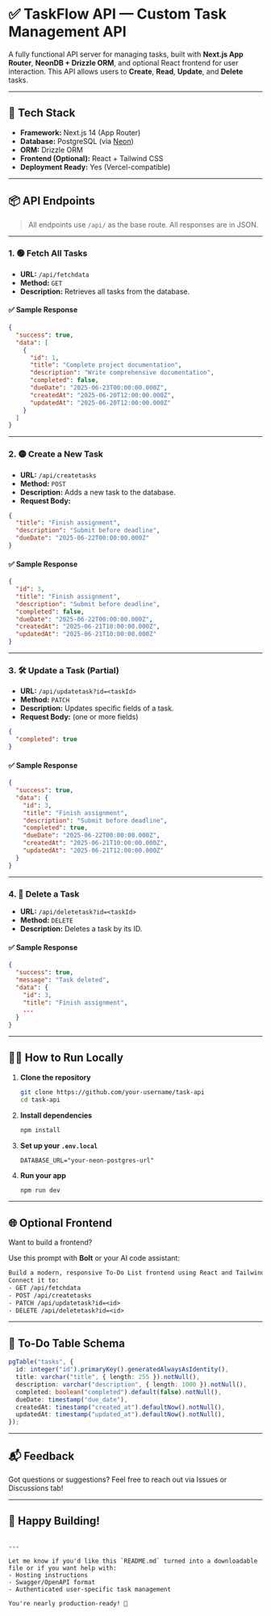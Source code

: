 # ✅ TaskFlow API — Custom Task Management API

A fully functional API server for managing tasks, built with **Next.js App Router**, **NeonDB + Drizzle ORM**, and optional React frontend for user interaction. This API allows users to **Create**, **Read**, **Update**, and **Delete** tasks.

---

## 🚀 Tech Stack

- **Framework:** Next.js 14 (App Router)
- **Database:** PostgreSQL (via [Neon](https://neon.tech/))
- **ORM:** Drizzle ORM
- **Frontend (Optional):** React + Tailwind CSS
- **Deployment Ready:** Yes (Vercel-compatible)

---

## 📦 API Endpoints

> All endpoints use `/api/` as the base route. All responses are in JSON.

---

### 1. 🟢 Fetch All Tasks

- **URL:** `/api/fetchdata`
- **Method:** `GET`
- **Description:** Retrieves all tasks from the database.

#### ✅ Sample Response

```json
{
  "success": true,
  "data": [
    {
      "id": 1,
      "title": "Complete project documentation",
      "description": "Write comprehensive documentation",
      "completed": false,
      "dueDate": "2025-06-23T00:00:00.000Z",
      "createdAt": "2025-06-20T12:00:00.000Z",
      "updatedAt": "2025-06-20T12:00:00.000Z"
    }
  ]
}
````

---

### 2. 🟡 Create a New Task

* **URL:** `/api/createtasks`
* **Method:** `POST`
* **Description:** Adds a new task to the database.
* **Request Body:**

```json
{
  "title": "Finish assignment",
  "description": "Submit before deadline",
  "dueDate": "2025-06-22T00:00:00.000Z"
}
```

#### ✅ Sample Response

```json
{
  "id": 3,
  "title": "Finish assignment",
  "description": "Submit before deadline",
  "completed": false,
  "dueDate": "2025-06-22T00:00:00.000Z",
  "createdAt": "2025-06-21T10:00:00.000Z",
  "updatedAt": "2025-06-21T10:00:00.000Z"
}
```

---

### 3. 🛠️ Update a Task (Partial)

* **URL:** `/api/updatetask?id=<taskId>`
* **Method:** `PATCH`
* **Description:** Updates specific fields of a task.
* **Request Body:** (one or more fields)

```json
{
  "completed": true
}
```

#### ✅ Sample Response

```json
{
  "success": true,
  "data": {
    "id": 3,
    "title": "Finish assignment",
    "description": "Submit before deadline",
    "completed": true,
    "dueDate": "2025-06-22T00:00:00.000Z",
    "createdAt": "2025-06-21T10:00:00.000Z",
    "updatedAt": "2025-06-21T12:00:00.000Z"
  }
}
```

---

### 4. 🔴 Delete a Task

* **URL:** `/api/deletetask?id=<taskId>`
* **Method:** `DELETE`
* **Description:** Deletes a task by its ID.

#### ✅ Sample Response

```json
{
  "success": true,
  "message": "Task deleted",
  "data": {
    "id": 3,
    "title": "Finish assignment",
    ...
  }
}
```

---

## 🧑‍💻 How to Run Locally

1. **Clone the repository**

   ```bash
   git clone https://github.com/your-username/task-api
   cd task-api
   ```

2. **Install dependencies**

   ```bash
   npm install
   ```

3. **Set up your `.env.local`**

   ```env
   DATABASE_URL="your-neon-postgres-url"
   ```

4. **Run your app**

   ```bash
   npm run dev
   ```

---

## 🌐 Optional Frontend

Want to build a frontend?

Use this prompt with **Bolt** or your AI code assistant:

```txt
Build a modern, responsive To-Do List frontend using React and Tailwind CSS.
Connect it to:
- GET /api/fetchdata
- POST /api/createtasks
- PATCH /api/updatetask?id=<id>
- DELETE /api/deletetask?id=<id>
```

---

## 📌 To-Do Table Schema

```ts
pgTable("tasks", {
  id: integer("id").primaryKey().generatedAlwaysAsIdentity(),
  title: varchar("title", { length: 255 }).notNull(),
  description: varchar("description", { length: 1000 }).notNull(),
  completed: boolean("completed").default(false).notNull(),
  dueDate: timestamp("due_date"),
  createdAt: timestamp("created_at").defaultNow().notNull(),
  updatedAt: timestamp("updated_at").defaultNow().notNull(),
});
```

---

## 📬 Feedback

Got questions or suggestions? Feel free to reach out via Issues or Discussions tab!

---

## 🏁 Happy Building!

```

---

Let me know if you'd like this `README.md` turned into a downloadable file or if you want help with:
- Hosting instructions
- Swagger/OpenAPI format
- Authenticated user-specific task management

You're nearly production-ready! 🚀
```
